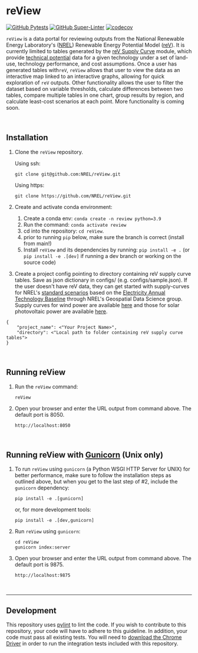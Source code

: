 # reView

[![GitHub Pytests](https://github.com/NREL/reView/workflows/Pytests/badge.svg)](https://github.com/NREL/reView/actions?query=workflow%3A%22Pytests%22)
[![GitHub Super-Linter](https://github.com/NREL/reView/workflows/Lint%20Code%20Base/badge.svg)](https://github.com/marketplace/actions/super-linter)
[![codecov](https://codecov.io/gh/NREL/reView/branch/main/graph/badge.svg)](https://codecov.io/gh/NREL/reView)

`reView` is a data portal for reviewing outputs from the National Renewable Energy Laboratory's ([NREL](https://www.nrel.gov/)) Renewable Energy Potential Model ([reV](https://github.com/NREL/reV)). It is currently limited to tables generated by the [reV Supply Curve](https://nrel.github.io/reV/_autosummary/reV.supply_curve.html) module, which provide [technical potential](https://www.nrel.gov/gis/re-potential.html) data for a given technology under a set of land-use, technology performance, and cost assumptions. Once a user has generated tables with`reV`, `reView` allows that user to view the data as an interactive map linked to an interactive graphs, allowing for quick exploration of `reV` outputs. Other functionality allows the user to filter the dataset based on variable thresholds, calculate differences between two tables, compare multiple tables in one chart, group results by region, and calculate least-cost scenarios at each point. More functionality is coming soon.

<br>

## Installation
1. Clone the `reView` repository.

    Using ssh:
    ```
    git clone git@github.com:NREL/reView.git
    ```
    Using https:
    ```
    git clone https://github.com/NREL/reView.git
    ```

2. Create and activate conda environment:
    1) Create a conda env: ``conda create -n review python=3.9``
    2) Run the command: ``conda activate review``
    3) cd into the repository: ``cd reView``.
    4) prior to running ``pip`` below, make sure the branch is correct (install from main!)
    5) Install ``reView`` and its dependencies by running:
       ``pip install -e .`` (or ``pip install -e .[dev]`` if running a dev branch or working on the source code)

3. Create a project config pointing to directory containing reV supply curve tables. Save as json dictionary in configs/ (e.g. configs/sample.json). If the user doesn't have reV data, they can get started with supply-curves for NREL's [standard scenarios](https://www.nrel.gov/analysis/standard-scenarios.html) based on the [Electricity Annual Technology Baseline](https://atb.nrel.gov/electricity/2021/data) through NREL's Geospatial Data Science group. Supply curves for wind power are available [here](https://www.nrel.gov/gis/wind-supply-curves.html) and those for solar photovoltaic power are available [here](https://www.nrel.gov/gis/solar-supply-curves.html).
```
{
    "project_name": <"Your Project Name>",
    "directory": <"Local path to folder containing reV supply curve tables">
}
```
<br>

## Running reView
1. Run the ``reView`` command:
    ```
    reView
    ```
2. Open your browser and enter the URL output from command above. The default port is 8050.
    ```
    http://localhost:8050
    ```
<br>

## Running reView with [Gunicorn](https://gunicorn.org/) (Unix only)

1. To run `reView` using `gunicorn` (a Python WSGI HTTP Server for UNIX) for better performance, make sure to follow the installation steps as outlined above, but when you get to the last step of #2, include the `gunicorn` dependency:
    ```
    pip install -e .[gunicorn]
    ```
    or, for more development tools:
    ```
    pip install -e .[dev,gunicorn]
    ```

2. Run `reView` using `gunicorn`:
    ```
    cd reView
    gunicorn index:server
    ```

3. Open your browser and enter the URL output from command above. The default port is 9875.
    ```
    http://localhost:9875
    ```
<br>

----

## Development

This repository uses [pylint](https://pylint.pycqa.org/en/latest/) to lint the code.
If you wish to contribute to this repository, your code will have to adhere to this guideline.
In addition, your code must pass all existing tests. You will need to
[download the Chrome Driver](https://chromedriver.chromium.org/getting-started) in order to run the integration tests
included with this repository.

